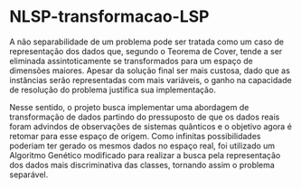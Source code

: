 # NLSP-transformacao-LSP

A não separabilidade de um problema pode ser tratada como um caso de representação dos dados que, segundo o Teorema de Cover, tende a ser eliminada assintoticamente se transformados para um espaço de dimensões maiores. Apesar da solução final ser mais custosa, dado que as instâncias serão representadas com mais variáveis, o ganho na capacidade de resolução do problema justifica sua implementação. 

Nesse sentido, o projeto busca implementar uma abordagem de transformação de dados partindo do pressuposto de que os dados reais foram advindos de observações de sistemas quânticos e o objetivo agora é retomar para esse espaço de origem. Como infinitas possibilidades poderiam ter gerado os mesmos dados no espaço real, foi utilizado um Algoritmo Genético modificado para realizar a busca pela representação dos dados mais discriminativa das classes, tornando assim o problema separável.  
